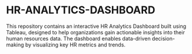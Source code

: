 # HR-ANALYTICS-DASHBOARD
This repository contains an interactive HR Analytics Dashboard built using Tableau, designed to help organizations gain actionable insights into their human resources data. The dashboard enables data-driven decision-making by visualizing key HR metrics and trends.
